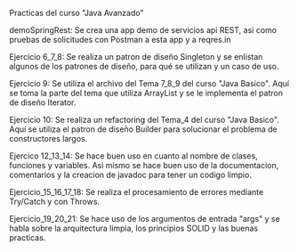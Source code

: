 Practicas del curso "Java Avanzado"

demoSpringRest: Se crea una app demo de servicios api REST, asi como pruebas de solicitudes con Postman a esta app y a reqres.in

Ejercicio 6_7_8: Se realiza un patron de diseño Singleton y se enlistan algunos de los patrones de diseño, para qué se utilizan y un caso de uso.

Ejercicio 9: Se utiliza el archivo del Tema 7_8_9 del curso "Java Basico". Aquí se toma la parte del tema que utiliza ArrayList y se le implementa el patron de diseño Iterator.

Ejercicio 10: Se realiza un refactoring del Tema_4 del curso "Java Basico". Aquí se utiliza el patron de diseño Builder para solucionar el problema de constructores largos.

Ejercico 12_13_14: Se hace buen uso en cuanto al nombre de clases, funciones y variables. Asi mismo se hace buen uso de la documentacion, comentarios y la creacion de javadoc para tener un codigo limpio.

Ejercicio_15_16_17_18: Se realiza el procesamiento de errores mediante Try/Catch y con Throws.

Ejercicio_19_20_21: Se hace uso de los argumentos de entrada "args" y se habla sobre la arquitectura limpia, los principios SOLID y las buenas practicas.
